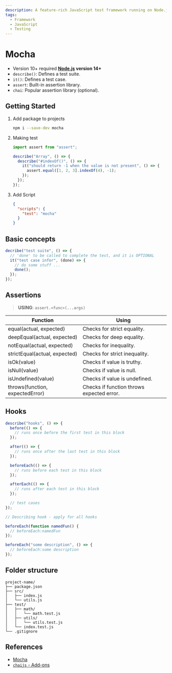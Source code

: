```yaml
---
description: A feature-rich JavaScript test framework running on Node.js and in the browser.
tags:
  - Framework
  - JavaScript
  - Testing
---
```


# Mocha

- Version 10+ required **[Node.js](../../env/nodejs.md) version 14+**
- `describe()`: Defines a test suite.
- `it()`: Defines a test case.
- `assert`: Built-in assertion library.
- `chai`: Popular assertion library (optional).

## Getting Started

1. Add package to projects

   ```bash
   npm i --save-dev mocha
   ```

2. Making test

   ```js title="test/mocha.test.js"
   import assert from "assert";

   describe("Array", () => {
     describe("#indexOf()", () => {
       it("should return -1 when the value is not present", () => {
         assert.equal([1, 2, 3].indexOf(4), -1);
       });
     });
   });
   ```

3. Add Script

   ```json title='package.json'
   {
     "scripts": {
       "test": "mocha"
     }
   }
   ```

## Basic concepts

```js
decribe("test suite", () => {
  // 'done' to be called to complete the test, and it is OPTIONAL
  it("test case infor", (done) => {
    // do some stuff ...
    done();
  });
});
```

## Assertions

> **USING**: `assert.<func>(...args)`

| Function                        | Using                                     |
| ------------------------------- | ----------------------------------------- |
| equal(actual, expected)         | Checks for strict equality.               |
| deepEqual(actual, expected)     | Checks for deep equality.                 |
| notEqual(actual, expected)      | Checks for inequality.                    |
| strictEqual(actual, expected)   | Checks for strict inequality.             |
| isOk(value)                     | Checks if value is truthy.                |
| isNull(value)                   | Checks if value is null.                  |
| isUndefined(value)              | Checks if value is undefined.             |
| throws(function, expectedError) | Checks if function throws expected error. |

## Hooks

```js
describe("hooks", () => {
  before(() => {
    // runs once before the first test in this block
  });

  after(() => {
    // runs once after the last test in this block
  });

  beforeEach(() => {
    // runs before each test in this block
  });

  afterEach(() => {
    // runs after each test in this block
  });

  // test cases
});
```

```js
// Describing hook - apply for all hooks

beforeEach(function namedFun() {
  // beforeEach:namedFun
});

beforeEach("some description", () => {
  // beforeEach:some description
});
```

## Folder structure

```plaintext
project-name/
├── package.json
├── src/
│   ├── index.js
│   └── utils.js
├── test/
│   ├── math/
│   │   └── math.test.js
│   ├── utils/
│   │   └── utils.test.js
│   └── index.test.js
└── .gitignore
```

## References

- [Mocha](https://mochajs.org)
- [`chaijs` - Add-ons](https://www.chaijs.com/)
